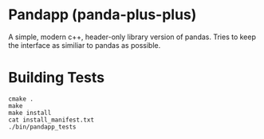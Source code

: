 

# Pandapp (panda-plus-plus)

A simple, modern c++, header-only library version of pandas. Tries to keep the interface as similiar to pandas as possible.


# Building Tests

```
cmake .
make
make install
cat install_manifest.txt
./bin/pandapp_tests
```